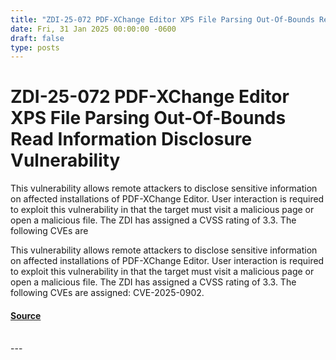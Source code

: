 ```yaml
---
title: "ZDI-25-072 PDF-XChange Editor XPS File Parsing Out-Of-Bounds Read Information Disclosure Vulnerability"
date: Fri, 31 Jan 2025 00:00:00 -0600
draft: false
type: posts
---
```

# ZDI-25-072 PDF-XChange Editor XPS File Parsing Out-Of-Bounds Read Information Disclosure Vulnerability





This vulnerability allows remote attackers to disclose sensitive information on affected installations of PDF-XChange Editor. User interaction is required to exploit this vulnerability in that the target must visit a malicious page or open a malicious file. The ZDI has assigned a CVSS rating of 3.3. The following CVEs are

This vulnerability allows remote attackers to disclose sensitive information on affected installations of PDF-XChange Editor. User interaction is required to exploit this vulnerability in that the target must visit a malicious page or open a malicious file. The ZDI has assigned a CVSS rating of 3.3. The following CVEs are assigned: CVE-2025-0902.

#### [Source](http://www.zerodayinitiative.com/advisories/ZDI-25-072/)

<br/>
---
